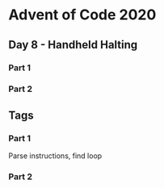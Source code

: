 # Advent of Code 2020
## Day 8 - Handheld Halting

### Part 1

### Part 2


## Tags

### Part 1

Parse instructions, find loop

### Part 2




